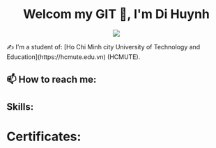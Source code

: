 <h1 align="center">Welcom my GIT 👋, I'm Di Huynh</h1>
<p align="center"><img src="https://thptquocgia.org/wp-content/uploads/2021/09/dai-hoc-spkt-tphcm.jpg"/></p>
✍ I'm a student of: [Ho Chi Minh city University of Technology and Education](https://hcmute.edu.vn) (HCMUTE).


## 📫 How to reach me:


## Skills:


# Certificates:


